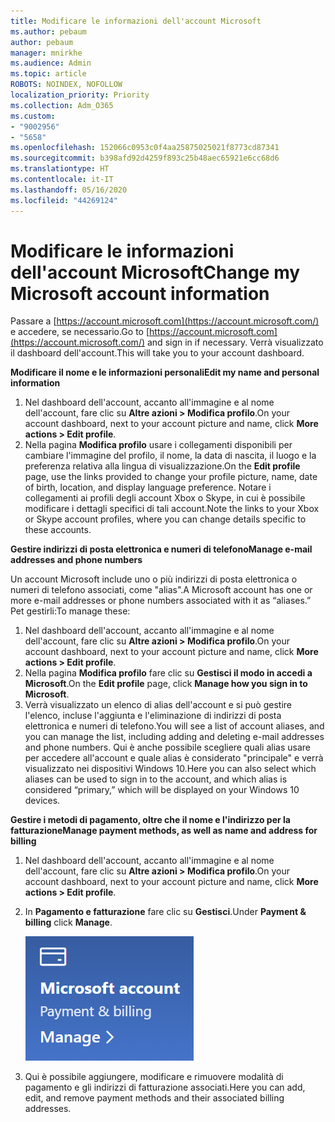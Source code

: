 ```yaml
---
title: Modificare le informazioni dell'account Microsoft
ms.author: pebaum
author: pebaum
manager: mnirkhe
ms.audience: Admin
ms.topic: article
ROBOTS: NOINDEX, NOFOLLOW
localization_priority: Priority
ms.collection: Adm_O365
ms.custom:
- "9002956"
- "5658"
ms.openlocfilehash: 152066c0953c0f4aa25875025021f8773cd87341
ms.sourcegitcommit: b398afd92d4259f893c25b48aec65921e6cc68d6
ms.translationtype: HT
ms.contentlocale: it-IT
ms.lasthandoff: 05/16/2020
ms.locfileid: "44269124"
---
```

# <a name="change-my-microsoft-account-information"></a><span data-ttu-id="065ff-102">Modificare le informazioni dell'account Microsoft</span><span class="sxs-lookup"><span data-stu-id="065ff-102">Change my Microsoft account information</span></span>

<span data-ttu-id="065ff-103">Passare a [https://account.microsoft.com](https://account.microsoft.com/) e accedere, se necessario.</span><span class="sxs-lookup"><span data-stu-id="065ff-103">Go to [https://account.microsoft.com](https://account.microsoft.com/) and sign in if necessary.</span></span> <span data-ttu-id="065ff-104">Verrà visualizzato il dashboard dell'account.</span><span class="sxs-lookup"><span data-stu-id="065ff-104">This will take you to your account dashboard.</span></span>  

<span data-ttu-id="065ff-105">**Modificare il nome e le informazioni personali**</span><span class="sxs-lookup"><span data-stu-id="065ff-105">**Edit my name and personal information**</span></span>

1. <span data-ttu-id="065ff-106">Nel dashboard dell'account, accanto all'immagine e al nome dell'account, fare clic su **Altre azioni > Modifica profilo**.</span><span class="sxs-lookup"><span data-stu-id="065ff-106">On your account dashboard, next to your account picture and name, click **More actions > Edit profile**.</span></span>
2. <span data-ttu-id="065ff-107">Nella pagina **Modifica profilo** usare i collegamenti disponibili per cambiare l'immagine del profilo, il nome, la data di nascita, il luogo e la preferenza relativa alla lingua di visualizzazione.</span><span class="sxs-lookup"><span data-stu-id="065ff-107">On the **Edit profile** page, use the links provided to change your profile picture, name, date of birth, location, and display language preference.</span></span> <span data-ttu-id="065ff-108">Notare i collegamenti ai profili degli account Xbox o Skype, in cui è possibile modificare i dettagli specifici di tali account.</span><span class="sxs-lookup"><span data-stu-id="065ff-108">Note the links to your Xbox or Skype account profiles, where you can change details specific to these accounts.</span></span>

<span data-ttu-id="065ff-109">**Gestire indirizzi di posta elettronica e numeri di telefono**</span><span class="sxs-lookup"><span data-stu-id="065ff-109">**Manage e-mail addresses and phone numbers**</span></span>

<span data-ttu-id="065ff-110">Un account Microsoft include uno o più indirizzi di posta elettronica o numeri di telefono associati, come "alias".</span><span class="sxs-lookup"><span data-stu-id="065ff-110">A Microsoft account has one or more e-mail addresses or phone numbers associated with it as “aliases.”</span></span> <span data-ttu-id="065ff-111">Pet gestirli:</span><span class="sxs-lookup"><span data-stu-id="065ff-111">To manage these:</span></span>

1. <span data-ttu-id="065ff-112">Nel dashboard dell'account, accanto all'immagine e al nome dell'account, fare clic su **Altre azioni > Modifica profilo**.</span><span class="sxs-lookup"><span data-stu-id="065ff-112">On your account dashboard, next to your account picture and name, click **More actions > Edit profile**.</span></span>
2. <span data-ttu-id="065ff-113">Nella pagina **Modifica profilo** fare clic su **Gestisci il modo in accedi a Microsoft**.</span><span class="sxs-lookup"><span data-stu-id="065ff-113">On the **Edit profile** page, click **Manage how you sign in to Microsoft**.</span></span> 
3. <span data-ttu-id="065ff-114">Verrà visualizzato un elenco di alias dell'account e si può gestire l'elenco, incluse l'aggiunta e l'eliminazione di indirizzi di posta elettronica e numeri di telefono.</span><span class="sxs-lookup"><span data-stu-id="065ff-114">You will see a list of account aliases, and you can manage the list, including adding and deleting e-mail addresses and phone numbers.</span></span> <span data-ttu-id="065ff-115">Qui è anche possibile scegliere quali alias usare per accedere all'account e quale alias è considerato "principale" e verrà visualizzato nei dispositivi Windows 10.</span><span class="sxs-lookup"><span data-stu-id="065ff-115">Here you can also select which aliases can be used to sign in to the account, and which alias is considered “primary,” which will be displayed on your Windows 10 devices.</span></span>

<span data-ttu-id="065ff-116">**Gestire i metodi di pagamento, oltre che il nome e l'indirizzo per la fatturazione**</span><span class="sxs-lookup"><span data-stu-id="065ff-116">**Manage payment methods, as well as name and address for billing**</span></span> 

1. <span data-ttu-id="065ff-117">Nel dashboard dell'account, accanto all'immagine e al nome dell'account, fare clic su **Altre azioni > Modifica profilo**.</span><span class="sxs-lookup"><span data-stu-id="065ff-117">On your account dashboard, next to your account picture and name, click **More actions > Edit profile**.</span></span>
2. <span data-ttu-id="065ff-118">In **Pagamento e fatturazione** fare clic su **Gestisci**.</span><span class="sxs-lookup"><span data-stu-id="065ff-118">Under **Payment & billing** click **Manage**.</span></span>

    ![Gestire pagamento e fatturazione](media/manage-account.png)

3. <span data-ttu-id="065ff-120">Qui è possibile aggiungere, modificare e rimuovere modalità di pagamento e gli indirizzi di fatturazione associati.</span><span class="sxs-lookup"><span data-stu-id="065ff-120">Here you can add, edit, and remove payment methods and their associated billing addresses.</span></span> 
